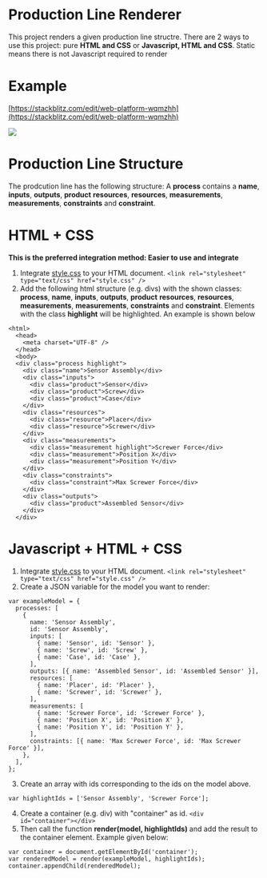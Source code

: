 # Production Line Renderer

This project renders a given production line structre.
There are 2 ways to use this project: pure **HTML and CSS** or **Javascript, HTML and CSS**.
Static means there is not Javascript required to render

# Example

[https://stackblitz.com/edit/web-platform-wqmzhh](https://stackblitz.com/edit/web-platform-wqmzhh)

<img src="../master/images/highlight.png" style="max-height: 100px;">

# Production Line Structure

The prodcution line has the following structure:
A **process** contains a **name**, **inputs**, **outputs**, **product** **resources**, **resources**, **measurements**, **measurements**, **constraints** and **constraint**.

# HTML + CSS

**This is the preferred integration method: Easier to use and integrate**

1. Integrate [style.css](../master/style.css) to your HTML document.
   `<link rel="stylesheet" type="text/css" href="style.css" />`
2. Add the following html structure (e.g. divs) with the shown classes: **process**, **name**, **inputs**, **outputs**, **product** **resources**, **resources**, **measurements**, **measurements**, **constraints** and **constraint**.
   Elements with the class **highlight** will be highlighted.
   An example is shown below

```
<html>
  <head>
    <meta charset="UTF-8" />
  </head>
  <body>
  <div class="process highlight">
    <div class="name">Sensor Assembly</div>
    <div class="inputs">
      <div class="product">Sensor</div>
      <div class="product">Screw</div>
      <div class="product">Case</div>
    </div>
    <div class="resources">
      <div class="resource">Placer</div>
      <div class="resource">Screwer</div>
    </div>
    <div class="measurements">
      <div class="measurement highlight">Screwer Force</div>
      <div class="measurement">Position X</div>
      <div class="measurement">Position Y</div>
    </div>
    <div class="constraints">
      <div class="constraint">Max Screwer Force</div>
    </div>
    <div class="outputs">
      <div class="product">Assembled Sensor</div>
    </div>
  </div>
```

# Javascript + HTML + CSS

1. Integrate [style.css](../master/style.css) to your HTML document.
   `<link rel="stylesheet" type="text/css" href="style.css" />`
2. Create a JSON variable for the model you want to render:

```
var exampleModel = {
  processes: [
    {
      name: 'Sensor Assembly',
      id: 'Sensor Assembly',
      inputs: [
        { name: 'Sensor', id: 'Sensor' },
        { name: 'Screw', id: 'Screw' },
        { name: 'Case', id: 'Case' },
      ],
      outputs: [{ name: 'Assembled Sensor', id: 'Assembled Sensor' }],
      resources: [
        { name: 'Placer', id: 'Placer' },
        { name: 'Screwer', id: 'Screwer' },
      ],
      measurements: [
        { name: 'Screwer Force', id: 'Screwer Force' },
        { name: 'Position X', id: 'Position X' },
        { name: 'Position Y', id: 'Position Y' },
      ],
      constraints: [{ name: 'Max Screwer Force', id: 'Max Screwer Force' }],
    },
  ],
};
```

3. Create an array with ids corresponding to the ids on the model above.

```
var highlightIds = ['Sensor Assembly', 'Screwer Force'];
```

4. Create a container (e.g. div) with "container" as id.
   `<div id="container"></div>`
5. Then call the function **render(model, highlightIds)** and add the result to the container element.
   Example given below:

```
var container = document.getElementById('container');
var renderedModel = render(exampleModel, highlightIds);
container.appendChild(renderedModel);
```
